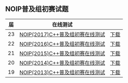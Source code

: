 ## NOIP普及组初赛试题

| 届 |在线测试 |  |
|---|---|---|
|23|[NOIP(2017)C++普及组初赛在线测试](junior/preliminary/page/23-C++2017-10-14.html)|[下载](junior/preliminary/text/23.NOIP2017普及组初赛C++试题和答案.pdf)|
|22|[NOIP(2016)C++普及组初赛在线测试](junior/preliminary/page/22-C++2016-10-22.html)|[下载](junior/preliminary/text/22.NOIP2016普及组初赛C++试题和答案.pdf)|
|21|[NOIP(2015)C++普及组初赛在线测试](junior/preliminary/page/21-C++2015-10-11.html)|[下载](junior/preliminary/text/21.NOIP2015普及组初赛C++试题和答案.pdf)|
|20|[NOIP(2014)C++普及组初赛在线测试](junior/preliminary/page/20-C++2014-10-12.html)|[下载](junior/preliminary/text/20.NOIP2014普及组初赛C++试题和答案.pdf)|
|19|[NOIP(2013)C++普及组初赛在线测试](junior/preliminary/page/19-C++2013-10-13.html)|[下载](junior/preliminary/text/19.NOIP2013普及组初赛C++试题和答案.pdf)|
